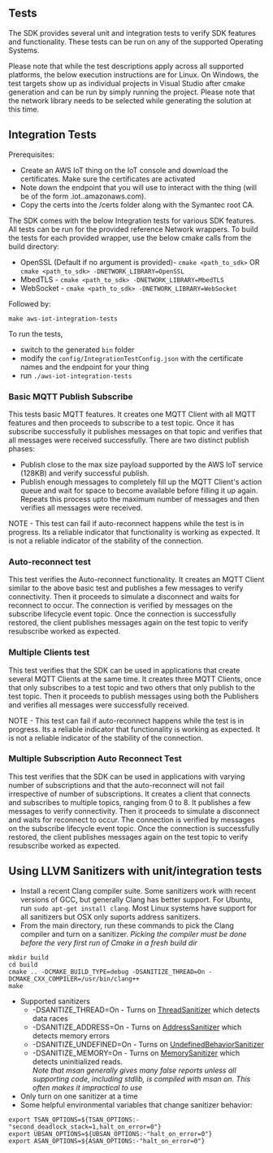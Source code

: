 ## Tests

The SDK provides several unit and integration tests to verify SDK features and functionality. These tests can be run on any of the supported Operating Systems.

Please note that while the test descriptions apply across all supported platforms, the below execution instructions are for Linux. On Windows, the test targets show up as individual projects in Visual Studio after cmake generation and can be run by simply running the project. Please note that the network library needs to be selected while generating the solution at this time.

## Integration Tests

Prerequisites:
* Create an AWS IoT thing on the IoT console and download the certificates. Make sure the certificates are activated
* Note down the endpoint that you will use to interact with the thing (will be of the form <xxx>.iot.<region>.amazonaws.com).
* Copy the certs into the <SDK Root>/certs folder along with the Symantec root CA.

The SDK comes with the below Integration tests for various SDK features. All tests can be run for the provided reference Network wrappers. To build the tests for each provided wrapper, use the below cmake calls from the build directory:
 * OpenSSL (Default if no argument is provided)- `cmake <path_to_sdk>` OR `cmake <path_to_sdk> -DNETWORK_LIBRARY=OpenSSL`
 * MbedTLS - `cmake <path_to_sdk> -DNETWORK_LIBRARY=MbedTLS`
 * WebSocket - `cmake <path_to_sdk> -DNETWORK_LIBRARY=WebSocket`
 
Followed by:

`make aws-iot-integration-tests`
 
To run the tests, 
* switch to the generated `bin` folder
* modify the `config/IntegrationTestConfig.json` with the certificate names and the endpoint for your thing
* run  `./aws-iot-integration-tests`

### Basic MQTT Publish Subscribe

This tests basic MQTT features. It creates one MQTT Client with all MQTT features and then proceeds to subscribe to a test topic. Once it has subscribe successfully it publishes messages on that topic and verifies that all messages were received successfully.
There are two distinct publish phases:
 * Publish close to the max size payload supported by the AWS IoT service (128KB) and verify successful publish.
 * Publish enough messages to completely fill up the MQTT Client's action queue and wait for space to become available before filling it up again. Repeats this process upto the maximum number of messages and then verifies all messages were received.
 
NOTE - This test can fail if auto-reconnect happens while the test is in progress. Its a reliable indicator that functionality is working as expected. It is not a reliable indicator of the stability of the connection.


### Auto-reconnect test

This test verifies the Auto-reconnect functionality. It creates an MQTT Client similar to the above basic test and publishes a few messages to verify connectivity. Then it proceeds to simulate a disconnect and waits for reconnect to occur. The connection is verified by messages on the subscribe lifecycle event topic. Once the connection is successfully restored, the client publishes messages again on the test topic to verify resubscribe worked as expected.


### Multiple Clients test

This test verifies that the SDK can be used in applications that create several MQTT Clients at the same time. It creates three MQTT Clients, once that only subscribes to a test topic and two others that only publish to the test topic. Then it proceeds to publish messages using both the Publishers and verifies all messages were successfully received.
 
NOTE - This test can fail if auto-reconnect happens while the test is in progress. Its a reliable indicator that functionality is working as expected. It is not a reliable indicator of the stability of the connection.


### Multiple Subscription Auto Reconnect Test

This test verifies that the SDK can be used in applications with varying number of subscriptions and that the auto-reconnect will not fail irrespective of number of subscriptions. It creates a client that connects and subscribes to multiple topics, ranging from 0 to 8. It publishes a few messages to verify connectivity. Then it proceeds to simulate a disconnect and waits for reconnect to occur. The connection is verified by messages on the subscribe lifecycle event topic. Once the connection is successfully restored, the client publishes messages again on the test topic to verify resubscribe worked as expected.

## Using LLVM Sanitizers with unit/integration tests
* Install a recent Clang compiler suite. Some sanitizers work with recent versions of GCC, but generally Clang has better support. For Ubuntu, run `sudo apt-get install clang`. Most Linux systems have support for all sanitizers but OSX only suports address sanitizers. 
* From the main directory, run these commands to pick the Clang compiler and turn on a sanitizer. _Picking the compiler must be done before the very first run of Cmake in a fresh build dir_
 
```$xslt
mkdir build
cd build
cmake .. -DCMAKE_BUILD_TYPE=debug -DSANITIZE_THREAD=On -DCMAKE_CXX_COMPILER=/usr/bin/clang++
make
```
* Supported sanitizers
  * -DSANITIZE_THREAD=On - Turns on [ThreadSanitizer](https://clang.llvm.org/docs/ThreadSanitizer.html) which detects data races
  * -DSANITIZE_ADDRESS=On - Turns on [AddressSanitizer](https://clang.llvm.org/docs/AddressSanitizer.html) which detects memory errors
  * -DSANITIZE_UNDEFINED=On - Turns on [UndefinedBehaviorSanitizer](https://clang.llvm.org/docs/UndefinedBehaviorSanitizer.html) 
  * -DSANITIZE_MEMORY=On - Turns on [MemorySanitizer](https://clang.llvm.org/docs/MemorySanitizer.html) which detects uninitialized reads.  
  _Note that msan generally gives many false reports unless all supporting code, including stdlib, is compiled with msan on. This often makes it impractical to use_
* Only turn on one sanitizer at a time
* Some helpful environmental variables that change sanitizer behavior:
  
```$xslt
export TSAN_OPTIONS=${TSAN_OPTIONS:-"second_deadlock_stack=1,halt_on_error=0"}
export UBSAN_OPTIONS=${UBSAN_OPTIONS:-"halt_on_error=0"}
export ASAN_OPTIONS=${ASAN_OPTIONS:-"halt_on_error=0"}
```
